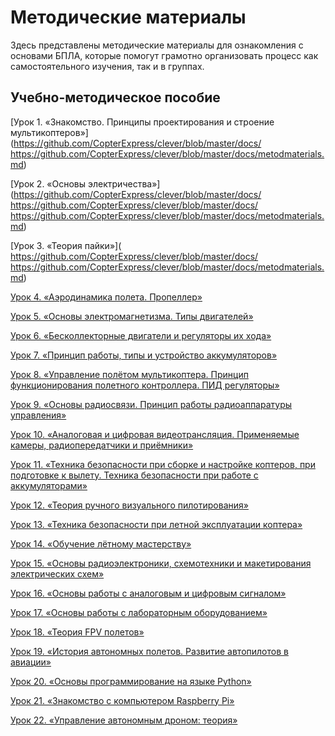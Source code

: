 Методические материалы
======================

Здесь представлены методические материалы для ознакомления с основами БПЛА, 
которые помогут грамотно организовать процесс как самостоятельного изучения, так и в группах. 

Учебно-методическое пособие
---------------------------

[Урок 1. «Знакомство. Принципы проектирования и строение мультикоптеров»](https://github.com/CopterExpress/clever/blob/master/docs/ https://github.com/CopterExpress/clever/blob/master/docs/metodmaterials.md)

[Урок 2. «Основы электричества»](https://github.com/CopterExpress/clever/blob/master/docs/ https://github.com/CopterExpress/clever/blob/master/docs/ https://github.com/CopterExpress/clever/blob/master/docs/metodmaterials.md)

[Урок 3. «Теория пайки»]( https://github.com/CopterExpress/clever/blob/master/docs/ https://github.com/CopterExpress/clever/blob/master/docs/metodmaterials.md)

[Урок 4. «Аэродинамика полета. Пропеллер»]( https://github.com/CopterExpress/clever/blob/master/docs/metodmaterials.md)

[Урок 5. «Основы электромагнетизма. Типы двигателей»]( https://github.com/CopterExpress/clever/blob/master/docs/metodmaterials.md)

[Урок 6. «Бесколлекторные двигатели и регуляторы их хода»]( https://github.com/CopterExpress/clever/blob/master/docs/metodmaterials.md)

[Урок 7. «Принцип работы, типы и устройство аккумуляторов»]( https://github.com/CopterExpress/clever/blob/master/docs/metodmaterials.md)

[Урок 8. «Управление полётом мультикоптера. Принцип функционирования полетного контроллера. ПИД регуляторы»]( https://github.com/CopterExpress/clever/blob/master/docs/metodmaterials.md)

[Урок 9. «Основы радиосвязи. Принцип работы радиоаппаратуры управления»]( https://github.com/CopterExpress/clever/blob/master/docs/metodmaterials.md)

[Урок 10. «Аналоговая и цифровая видеотрансляция. Применяемые камеры, радиопередатчики и приёмники»]( https://github.com/CopterExpress/clever/blob/master/docs/metodmaterials.md)

[Урок 11. «Техника безопасности при сборке и настройке коптеров, при подготовке к вылету. Техника безопасности при работе с аккумуляторами»]( https://github.com/CopterExpress/clever/blob/master/docs/metodmaterials.md)

[Урок 12. «Теория ручного визуального пилотирования»]( https://github.com/CopterExpress/clever/blob/master/docs/metodmaterials.md)

[Урок 13. «Техника безопасности при летной эксплуатации коптера»]( https://github.com/CopterExpress/clever/blob/master/docs/metodmaterials.md)

[Урок 14. «Обучение лётному мастерству»]( https://github.com/CopterExpress/clever/blob/master/docs/metodmaterials.md)

[Урок 15. «Основы радиоэлектроники, схемотехники и макетирования электрических схем»]( https://github.com/CopterExpress/clever/blob/master/docs/metodmaterials.md)

[Урок 16. «Основы работы с аналоговым и цифровым сигналом»]( https://github.com/CopterExpress/clever/blob/master/docs/metodmaterials.md)

[Урок 17. «Основы работы с лабораторным оборудованием»]( https://github.com/CopterExpress/clever/blob/master/docs/metodmaterials.md)

[Урок 18. «Теория FPV полетов»]( https://github.com/CopterExpress/clever/blob/master/docs/metodmaterials.md)

[Урок 19. «История автономных полетов. Развитие автопилотов в авиации»]( https://github.com/CopterExpress/clever/blob/master/docs/metodmaterials.md)

[Урок 20. «Основы программирование на языке Python»]( https://github.com/CopterExpress/clever/blob/master/docs/metodmaterials.md)

[Урок 21. «Знакомство с компьютером Raspberry Pi»]( https://github.com/CopterExpress/clever/blob/master/docs/metodmaterials.md)

[Урок 22. «Управление автономным дроном: теория»]( https://github.com/CopterExpress/clever/blob/master/docs/metodmaterials.md)

